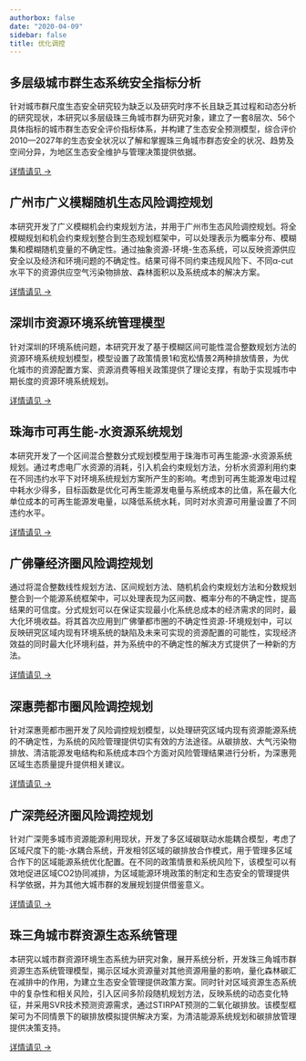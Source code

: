 ```yaml
---
authorbox: false
date: "2020-04-09"
sidebar: false
title: 优化调控
---
```


## 多层级城市群生态系统安全指标分析

针对城市群尺度生态安全研究较为缺乏以及研究时序不长且缺乏其过程和动态分析的研究现状，本研究以多层级珠三角城市群为研究对象，建立了一套8层次、56个具体指标的城市群生态安全评价指标体系，并构建了生态安全预测模型，综合评价2010—2027年的生态安全状况以了解和掌握珠三角城市群态安全的状况、趋势及空间分异，为地区生态安全维护与管理决策提供依据。

[详情请见 →](/post/optimize-cts/)


## 广州市广义模糊随机生态风险调控规划

本研究开发了广义模糊机会约束规划方法，并用于广州市生态风险调控规划。将全模糊规划和机会约束规划整合到生态规划框架中，可以处理表示为概率分布、模糊集和模糊随机变量的不确定性。通过抽象资源-环境-生态系统，可以反映资源供应安全以及经济和环境问题的不确定性。结果可得不同约束违规风险下、不同α-cut水平下的资源供应空气污染物排放、森林面积以及系统成本的解决方案。

[详情请见 →](/post/optimize-gz/)


## 深圳市资源环境系统管理模型

针对深圳的环境系统问题，本研究开发了基于模糊区间可能性混合整数规划方法的资源环境系统规划模型，模型设置了政策情景1和宽松情景2两种排放情景，为优化城市的资源配置方案、资源消费等相关政策提供了理论支撑，有助于实现城市中期长度的资源环境系统规划。

[详情请见 →](/post/optimize-sz/)


## 珠海市可再生能-水资源系统规划

本研究开发了一个区间混合整数分式规划模型用于珠海市可再生能源-水资源系统规划。通过考虑电厂水资源的消耗，引入机会约束规划方法，分析水资源利用约束在不同违约水平下对环境系统规划方案所产生的影响。考虑到可再生能源发电过程中耗水少得多，目标函数是优化可再生能源发电量与系统成本的比值，系在最大化单位成本的可再生能源发电量，以降低系统水耗，同时对水资源可用量设置了不同违约水平。

[详情请见 →](/post/optimize-zh/)


## 广佛肇经济圈风险调控规划

通过将混合整数线性规划方法、区间规划方法、随机机会约束规划方法和分数规划整合到一个能源系统框架中，可以处理表现为区间数、概率分布的不确定性，提高结果的可信度。分式规划可以在保证实现最小化系统总成本的经济需求的同时，最大化环境收益。将其首次应用到广佛肇都市圈的不确定性资源-环境规划中，可以反映研究区域内现有环境系统的缺陷及未来可实现的资源配置的可能性，实现经济效益的同时最大化环境利益，并为系统中的不确定性的解决方式提供了一种新的方法。

[详情请见 →](/post/optimize-gfz/)


## 深惠莞都市圈风险调控规划

针对深惠莞都市圈开发了风险调控规划模型，以处理研究区域内现有资源能源系统的不确定性，为系统的风险管理提供切实有效的方法途径。从碳排放、大气污染物排放、清洁能源发电结构和系统成本四个方面对风险管理结果进行分析，为深惠莞区域生态质量提升提供相关建议。

[详情请见 →](/post/optimize-shg/)


## 广深莞经济圈风险调控规划

针对广深莞多城市资源能源利用现状，开发了多区域碳联动水能耦合模型，考虑了区域尺度下的能-水耦合系统，开发相邻区域的碳排放合作模式，用于管理多区域合作下的区域能源系统优化配置。在不同的政策情景和系统风险下，该模型可以有效地促进区域CO2协同减排，为区域能源环境政策的制定和生态安全的管理提供科学依据，并为其他大城市群的发展规划提供借鉴意义。

[详情请见 →](/post/optimize-gsg/)


## 珠三角城市群资源生态系统管理

本研究以城市群资源环境生态系统为研究对象，展开系统分析，开发珠三角城市群资源生态系统管理模型，揭示区域水资源量对其他资源用量的影响，量化森林碳汇在减排中的作用，为建立生态安全管理提供政策方案。同时针对区域资源生态系统中的复杂性和相关风险，引入区间多阶段随机规划方法，反映系统的动态变化特征，并采用SVR技术预测资源需求，通过STIRPAT预测的二氧化碳排放。该模型框架可为不同情景下的碳排放模拟提供解决方案，为清洁能源系统规划和碳排放管理提供决策支持。

[详情请见 →](/post/optimize-cgs/)


